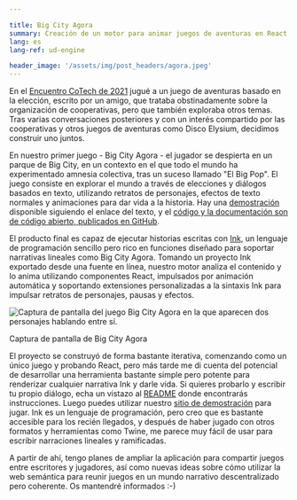 ```yaml
---

title: Big City Agora
summary: Creación de un motor para animar juegos de aventuras en React
lang: es
lang-ref: ud-engine

header_image: '/assets/img/post_headers/agora.jpeg'
---
```


En el [Encuentro CoTech de 2021](https://community.coops.tech/t/cotech-gathering-spring-break-2021/2367) jugué a un juego de aventuras basado en la elección, escrito por un amigo, que trataba obstinadamente sobre la organización de cooperativas, pero que también exploraba otros temas. Tras varias conversaciones posteriores y con un interés compartido por las cooperativas y otros juegos de aventuras como Disco Elysium, decidimos construir uno juntos.

En nuestro primer juego - Big City Agora - el jugador se despierta en un parque de Big City, en un contexto en el que todo el mundo ha experimentado amnesia colectiva, tras un suceso llamado "El Big Pop". El juego consiste en explorar el mundo a través de elecciones y diálogos basados en texto, utilizando retratos de personajes, efectos de texto normales y animaciones para dar vida a la historia. Hay una [demostración](https://frabjous-seahorse-efd12c.netlify.app/) disponible siguiendo el enlace del texto, y el [código y la documentación son de código abierto, publicados en GitHub](https://github.com/Multi-User-Domain/utopian-dialogue).

El producto final es capaz de ejecutar historias escritas con [Ink](https://www.inklestudios.com/ink/), un lenguaje de programación sencillo pero rico en funciones diseñado para soportar narrativas lineales como Big City Agora. Tomando un proyecto Ink exportado desde una fuente en línea, nuestro motor analiza el contenido y lo anima utilizando componentes React, impulsados por animación automática y soportando extensiones personalizadas a la sintaxis Ink para impulsar retratos de personajes, pausas y efectos.

<img src="{{ '/assets/img/post_assets/ud-engine/gameplay_screen.png' | absolute_url }}" class="blog-full-image" alt="Captura de pantalla del juego Big City Agora en la que aparecen dos personajes hablando entre sí." />
<p class="image-caption" aria-hidden="true">Captura de pantalla de Big City Agora</p>

El proyecto se construyó de forma bastante iterativa, comenzando como un único juego y probando React, pero más tarde me di cuenta del potencial de desarrollar una herramienta bastante simple pero potente para renderizar cualquier narrativa Ink y darle vida. Si quieres probarlo y escribir tu propio diálogo, echa un vistazo al [README](https://github.com/Multi-User-Domain/utopian-dialogue/blob/master/README.md) donde encontrarás instrucciones. Luego puedes utilizar nuestro [sitio de demostración](https://frabjous-seahorse-efd12c.netlify.app/) para jugar. Ink es un lenguaje de programación, pero creo que es bastante accesible para los recién llegados, y después de haber jugado con otros formatos y herramientas como Twine, me parece muy fácil de usar para escribir narraciones lineales y ramificadas.

A partir de ahí, tengo planes de ampliar la aplicación para compartir juegos entre escritores y jugadores, así como nuevas ideas sobre cómo utilizar la web semántica para reunir juegos en un mundo narrativo descentralizado pero coherente. Os mantendré informados :-)
